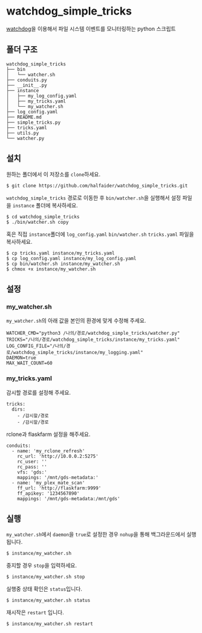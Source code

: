 watchdog_simple_tricks
======================

[watchdog](https://github.com/gorakhargosh/watchdog)을 이용해서 파일 시스템 이벤트를 모니터링하는 python 스크립트

폴더 구조
--------
```
watchdog_simple_tricks
├── bin
│   └── watcher.sh
├── conduits.py
├── __init__.py
├── instance
│   ├── my_log_config.yaml
│   ├── my_tricks.yaml
│   └── my_watcher.sh
├── log_config.yaml
├── README.md
├── simple_tricks.py
├── tricks.yaml
├── utils.py
└── watcher.py
```

설치
----

원하는 폴더에서 이 저장소를 `clone`하세요.

```
$ git clone https://github.com/halfaider/watchdog_simple_tricks.git
```

`watchdog_simple_tricks` 경로로 이동한 후 `bin/watcher.sh`을 실행해서 설정 파일을 `instance` 폴더에 복사하세요.

```
$ cd watchdog_simple_tricks
$ ./bin/watcher.sh copy
```

혹은 직접 `instance`폴더에 `log_config.yaml` `bin/watcher.sh` `tricks.yaml` 파일을 복사하세요.

```
$ cp tricks.yaml instance/my_tricks.yaml
$ cp log_config.yaml instance/my_log_config.yaml
$ cp bin/watcher.sh instance/my_watcher.sh
$ chmox +x instance/my_watcher.sh
```

설정
----

### my_watcher.sh

`my_watcher.sh`의 아래 값을 본인의 환경에 맞게 수정해 주세요.

```
WATCHER_CMD="python3 /나의/경로/watchdog_simple_tricks/watcher.py"
TRICKS="/나의/경로/watchdog_simple_tricks/instance/my_tricks.yaml"
LOG_CONFIG_FILE="/나의/경로/watchdog_simple_tricks/instance/my_logging.yaml"
DAEMON=true
MAX_WAIT_COUNT=60
```

### my_tricks.yaml

감시할 경로를 설정해 주세요.

```
tricks:
  dirs:
    - /감시할/경로
    - /감시할/경로
```

rclone과 flaskfarm 설정을 해주세요.

```
conduits:
  - name: 'my_rclone_refresh'
    rc_url: 'http://10.0.0.2:5275'
    rc_user: ''
    rc_pass: ''
    vfs: 'gds:'
    mappings: '/mnt/gds-metadata:'
  - name: 'my_plex_mate_scan'
    ff_url: 'http://flaskfarm:9999'
    ff_apikey: '1234567890'
    mappings: '/mnt/gds-metadata:/mnt/gds'
```

실행
----

`my_watcher.sh`에서 `daemon`을 `true`로 설정한 경우 `nohup`을 통해 백그라운드에서 실행됩니다.

```
$ instance/my_watcher.sh
```

중지할 경우 `stop`을 입력하세요.

```
$ instance/my_watcher.sh stop
```

실행중 상태 확인은 `status`입니다.

```
$ instance/my_watcher.sh status
```

재시작은 `restart` 입니다.

```
$ instance/my_watcher.sh restart
```

